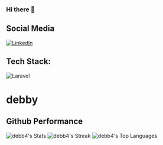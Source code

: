 ### Hi there 👋


## Social Media
  [![LinkedIn](https://img.shields.io/badge/LinkedIn-%230077B5.svg?logo=linkedin&logoColor=white)]( https://www.linkedin.com/in/debby-azzahra-2a254124a/)
  
## Tech Stack:
![Laravel]({https://img.shields.io/badge/Laravel-FF2D20?style=for-the-badge&logo=laravel&logoColor=white})



# debby
 ## Github Performance
![debb4's Stats](https://github-readme-stats.vercel.app/api?username=debb4&theme=nightowl&show_icons=true&hide_border=false&count_private=true)
![debb4's Streak](https://github-readme-streak-stats.herokuapp.com/?user=debb4&theme=nightowl&hide_border=false)
![debb4's Top Languages](https://github-readme-stats.vercel.app/api/top-langs/?username=debb4&theme=nightowl&show_icons=true&hide_border=false&layout=compact)
  

